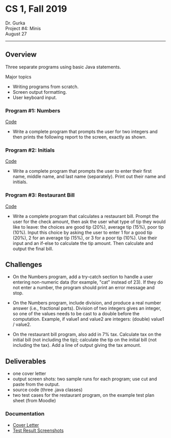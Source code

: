 # CS 1, Fall 2019

Dr. Gurka \
Project #4: Minis \
August 27

---

## Overview

Three separate programs using basic Java statements.

Major topics

- Writing programs from scratch.
- Screen output formatting.
- User keyboard input.

### Program #1: Numbers

[Code](./Numbers.java)

- Write a complete program that prompts the user for two integers and then prints the following report to the screen, exactly as shown.

### Program #2: Initials

[Code](./Initials.java)

- Write a complete program that prompts the user to enter their first name, middle name, and last name (separately).  Print out their name and initials.

### Program #3: Restaurant Bill

[Code](./RestaurantBill.java)

- Write a complete program that calculates a restaurant bill.  Prompt the user for the check amount, then ask the user what type of tip they would like to leave: the choices are good tip (20%), average tip (15%), poor tip (10%).  Input this choice by asking the user to enter 1 for a good tip (20%), 2 for an average tip (15%), or 3 for a poor tip (10%).  Use their input and an if-else to calculate the tip amount.  Then calculate and output the final bill.

## Challenges

- On the Numbers program, add a try-catch section to handle a user entering non-numeric data (for example, "cat" instead of 23).  If they do not enter a number, the program should print an error message and stop.

- On the Numbers program, include division, and produce a real number answer (i.e., fractional parts).  Division of two integers gives an integer, so one of the values needs to be cast to a double before the computation.  Example, if value1 and value2 are integers:
(double) value1 / value2.

- On the restaurant bill program, also add in 7% tax.  Calculate tax on the initial bill (not including the tip); calculate the tip on the initial bill (not including the tax).  Add a line of output giving the tax amount.

## Deliverables

- one cover letter
- output screen shots: two sample runs for each program; use cut and paste from the output.
- source code (three .java classes)
- two test cases for the restaurant program, on the example test plan sheet (from Moodle)

### Documentation 

- [Cover Letter](../cover_letters/Minis.md)
- [Test Result Screenshots](../results/minis_results.md)
